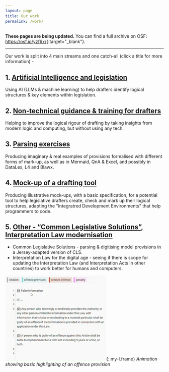 ```yaml
---
layout: page
title: Our work
permalink: /work/
---
```


**These pages are being updated.** You can find a full archive on OSF: <https://osf.io/yzf6x/>{:target="_blank"}.

----

Our work is split into 4 main streams and one catch-all (click a title for more information) - 

## 1. [Artificial Intelligence and legislation](/work/artificial-intelligence-and-legislation)

Using AI (LLMs & machine learning) to help drafters identify logical structures & key elements within legislation.

## 2. [Non-technical guidance & training for drafters](/work/guidance-for-drafters)

Helping to improve the logical rigour of drafting by taking insights from modern logic and computing, but without using any tech.

## 3. [Parsing exercises](/work/parsing-exercises)

Producing imaginary & real examples of provisions formalised with different forms of mark-up, as well as in Mermaid, QnA & Excel, and possibly in DataLex, L4 and Blawx.

## 4. [Mock-up of a drafting tool](/work/an-ide-for-legislation)

Producing illustrative mock-ups, with a basic specification, for a potential tool to help legislative drafters create, check and mark up their logical structures, adapting the "Integratred Development Environments" that help programmers to code.

## 5. [Other - “Common Legislative Solutions”, Interpretation Law modernisation](/work/common-legislative-solutions)
* Common Legislative Solutions - parsing & digitising model provisions in a Jersey-adapted version of CLS.
* Interpretation Law for the digital age - seeing if there is scope for updating the Interpretation Law (and Interpretation Acts in other countries) to work better for humans and computers.

![Animation showing basic highlighting of a provision](/images/basic-highlighting.gif){:.my-l.frame} *Animation showing basic highlighting of an offence provision*





<!---

Parsing exercises – the imaginary & real examples we have been working on – we will post versions with different forms of mark-up, and in Mermaid, QnA & Excel, and possibly in DataLex, L4 and Blawx (see our previous newsletter)




[Stream 1](#stream-1-lorem-ipsum), [Stream 2](#stream-2-dolor-sit-amet), [Stream 3](#stream-3-consectetur-adipiscing) and [Stream 4](#stream-4-dolor-sit-amet).

----

## Stream 1 (lorem ipsum)

Lorem ipsum dolor sit amet

- some more
- details about
- Stream 1

### Publications

- [Publication 1](https://osf.io){:target="_blank"}
- [Publication 2](https://osf.io){:target="_blank"}
- [Publication 3](https://osf.io){:target="_blank"}

----

## Stream 2 (dolor sit amet)

Consectetur adipiscing elit

- more details
- about this
- particular stream

----

## Stream 3 (consectetur adipiscing)

Nam eleifend enim ac ipsum ultrices

- pellentesque leo diam
- ultricies sit amet lectus nec
- tempus semper enim

----

## Stream 4 (dolor sit amet)

Vestibulum venenatis est sed scelerisque molestie. 

- pellentesque quis vulputate nulla
- ac tristique leo
- vehicula sit amet risus id, ornare placerat augue

--->
